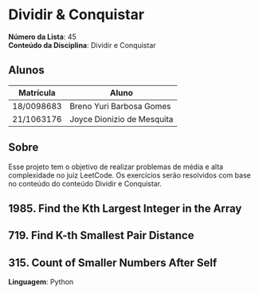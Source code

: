 # Dividir & Conquistar

**Número da Lista**: 45<br>
**Conteúdo da Disciplina**: Dividir e Conquistar<br>

## Alunos
|Matrícula | Aluno |
| -- | -- |
| 18/0098683 |  Breno Yuri Barbosa Gomes |
| 21/1063176  |  Joyce Dionizio de Mesquita |

## Sobre 
Esse projeto tem o objetivo de realizar problemas de média e alta complexidade no juíz LeetCode. Os exercícios serão resolvidos com base no conteúdo do conteúdo Dividir e Conquistar.

## 1985. Find the Kth Largest Integer in the Array


## 719. Find K-th Smallest Pair Distance

## 315. Count of Smaller Numbers After Self


**Linguagem**: Python<br>
